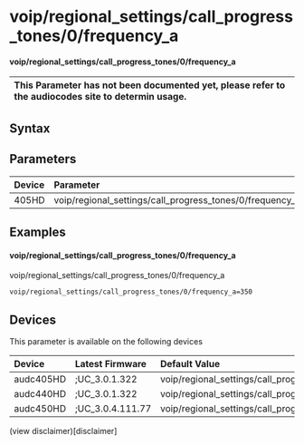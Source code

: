 ﻿---
description: voip/regional_settings/call_progress_tones/0/frequency_a
search: false
---

# voip/regional_settings/call_progress_tones/0/frequency_a

#### voip/regional_settings/call_progress_tones/0/frequency_a


| This Parameter has not been documented yet, please refer to the audiocodes site to determin usage.  | 
| :--- |

## Syntax

## Parameters
|Device|Parameter|value|Description|
|:---|:---|:---|:---|
| 405HD | voip/regional_settings/call_progress_tones/0/frequency_a |  |  |

## Examples
#### voip/regional_settings/call_progress_tones/0/frequency_a

voip/regional_settings/call_progress_tones/0/frequency_a

```
voip/regional_settings/call_progress_tones/0/frequency_a=350
```

## Devices
This parameter is available on the following devices

| Device | Latest Firmware | Default Value |
|:---|:---|:---|
| audc405HD | ;UC_3.0.1.322 | voip/regional_settings/call_progress_tones/0/frequency_a=350 
| audc440HD | ;UC_3.0.1.322 | voip/regional_settings/call_progress_tones/0/frequency_a=350 
| audc450HD | ;UC_3.0.4.111.77 | voip/regional_settings/call_progress_tones/0/frequency_a=350 

(view disclaimer)[disclaimer]
